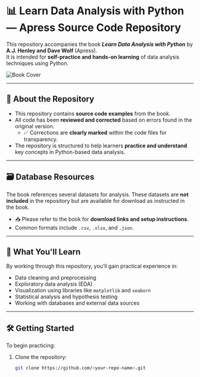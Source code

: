 # 📊 Learn Data Analysis with Python — Apress Source Code Repository

This repository accompanies the book **_Learn Data Analysis with Python_** by **A.J. Henley and Dave Wolf** (Apress).  
It is intended for **self-practice and hands-on learning** of data analysis techniques using Python.

![Book Cover](https://github.com/user-attachments/assets/a01f779f-3d93-467d-bbfe-6d8a352ebdb0)

---

## 📘 About the Repository

- This repository contains **source code examples** from the book.
- All code has been **reviewed and corrected** based on errors found in the original version.
  - ✅ Corrections are **clearly marked** within the code files for transparency.
- The repository is structured to help learners **practice and understand** key concepts in Python-based data analysis.

---

## 🗃️ Database Resources

The book references several datasets for analysis. These datasets are **not included** in the repository but are available for download as instructed in the book.

- 📥 Please refer to the book for **download links and setup instructions**.
- Common formats include `.csv`, `.xlsx`, and `.json`.

---

## 🧠 What You'll Learn

By working through this repository, you'll gain practical experience in:

- Data cleaning and preprocessing
- Exploratory data analysis (EDA)
- Visualization using libraries like `matplotlib` and `seaborn`
- Statistical analysis and hypothesis testing
- Working with databases and external data sources

---

## 🛠️ Getting Started

To begin practicing:

1. Clone the repository:
   ```bash
   git clone https://github.com/<your-repo-name>.git
